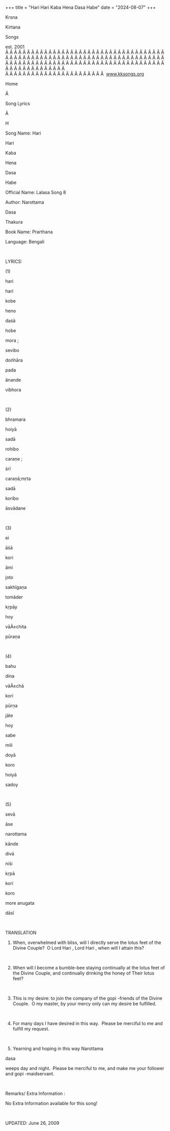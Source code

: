 +++ 
title = "Hari Hari Kaba Hena Dasa Habe"
date = "2024-08-07"
+++

Krsna
 
Kirtana
 
Songs

est. 2001
Â Â Â Â Â Â Â Â Â Â Â Â Â Â Â Â Â Â Â Â Â Â Â Â Â Â Â Â Â Â Â Â Â Â Â Â Â Â Â Â Â Â Â Â Â Â Â Â Â Â Â Â Â Â Â Â Â Â Â Â Â Â Â Â Â Â Â Â Â Â Â Â Â Â Â Â Â Â Â Â Â Â Â Â Â Â Â Â Â Â Â Â Â Â Â Â Â Â Â Â Â Â Â Â Â Â Â Â Â Â Â Â Â Â Â Â Â Â Â Â Â Â Â Â Â  
Â Â Â Â Â Â Â Â Â Â Â Â Â Â Â Â Â Â Â Â Â Â Â  
www.kksongs.org








Home


Ã 
 
Song Lyrics
 
Ã 
 
H


Song Name: 
Hari
 
Hari
 
Kaba
 
Hena


Dasa
 
Habe


Official Name: 
Lalasa
 Song
8


Author: 
Narottama
 
Dasa
 
Thakura


Book Name: 
Prarthana


Language: 
Bengali


 


LYRICS:


(1)


hari
 
hari
 
kobe
 
heno


daśā
 
hobe
 
mora
;


sevibo
 
dońhāra
 
pada
 
ānande
 
vibhora


 


(2)


bhramara
 
hoiyā
 
sadā
 
rohibo
 
caraṇe
;


śrī
 
caraṇā;mṛta


sadā
 
koribo
 
āsvādane


 


(3)


ei
 
āśā
 
kori
 
āmi
 
joto


sakhīgaṇa


tomāder
 
kṛpāy
 
hoy
 
vāÃ±chita
 
pūraṇa


 


(4)


bahu
 
dina
 
vāÃ±chā


kori
 
pūrṇa
 
jāte
 
hoy


sabe
 
mili
 
doyā


koro
 
hoiyā
 
sadoy


 


(5)


sevā
 
āse
 
narottama
 
kānde
 
divā
 
niśi


kṛpā
 
kori
 
koro

more 
anugata
 
dāsī


 


TRANSLATION


1) When, overwhelmed with
bliss, will I directly serve the lotus feet of the Divine Couple?  O Lord 
Hari
, Lord 
Hari
, when will I
attain this? 


 


2) When will I become a
bumble-bee staying continually at the lotus feet of the Divine Couple, and
continually drinking the honey of Their lotus feet? 


 


3) This is my desire: to
join the company of the 
gopi
-friends of the Divine
Couple.  O my master, by your mercy only can my desire be fulfilled. 


 


4) For many days I have
desired in this way.  Please be merciful to me and fulfill my
request. 


 


5) Yearning and hoping in
this way 
Narottama
 
dasa

weeps day and night.  Please be merciful to me, and make me your follower
and 
gopi
-maidservant.


 


Remarks/ Extra Information
: 


No
Extra Information available for this song!


 


UPDATED:
 June 26, 2009